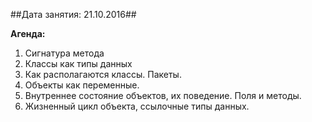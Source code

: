 ##Дата занятия: 21.10.2016##

**Агенда:**

1. Сигнатура метода
1. Классы как типы данных
1. Как располагаются классы. Пакеты. 
1. Объекты как переменные.
1. Внутреннее состояние объектов, их поведение. Поля и методы.
1. Жизненный цикл объекта, ссылочные типы данных.
